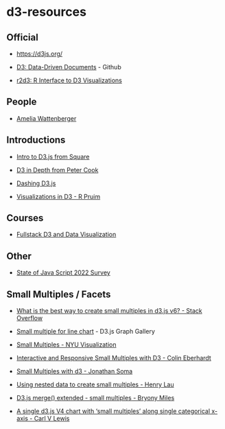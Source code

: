 
<!-- README.md is generated from README.Rmd. Please edit that file -->

# d3-resources

<!-- badges: start -->
<!-- badges: end -->

## Official

- <https://d3js.org/>

- [D3: Data-Driven Documents](https://github.com/d3/d3) - Github

- [r2d3: R Interface to D3
  Visualizations](https://rstudio.github.io/r2d3/index.html)

## People

- [Amelia Wattenberger](https://wattenberger.com/)

## Introductions

- [Intro to D3.js from Square](http://square.github.io/intro-to-d3/)

- [D3 in Depth from Peter Cook](https://www.d3indepth.com/)

- [Dashing D3.js](https://www.dashingd3js.com/)

- [Visualizations in D3 - R Pruim](https://rpruim.github.io/D3/notes/)

## Courses

- [Fullstack D3 and Data
  Visualization](https://www.newline.co/fullstack-d3)

## Other

- [State of Java Script 2022 Survey](https://2022.stateofjs.com/en-US)

## Small Multiples / Facets

- [What is the best way to create small multiples in d3.js v6? - Stack
  Overflow](https://stackoverflow.com/questions/66230918/what-is-the-best-way-to-create-small-multiples-in-d3-js-v6)

- [Small multiple for line
  chart](https://d3-graph-gallery.com/graph/line_smallmultiple.html) -
  D3.js Graph Gallery

- [Small Multiples - NYU
  Visualization](https://observablehq.com/@nyuvis/small-multiples)

- [Interactive and Responsive Small Multiples with D3 - Colin
  Eberhardt](https://blog.scottlogic.com/2017/04/05/interactive-responsive-small-multiples.html)

- [Small Multiples with d3 - Jonathan
  Soma](https://jonathansoma.com/tutorials/d3/small-multiples/)

- [Using nested data to create small multiples - Henry
  Lau](https://www.henrylau.co.uk/2021/09/08/small-multiples/)

- [D3.js merge() extended - small multiples - Bryony
  Miles](https://www.codementor.io/@milesbryony/d3-js-merge-extended-small-multiples-14efbozjk5)

- [A single d3.js V4 chart with ‘small multiples’ along single
  categorical x-axis - Carl V
  Lewis](https://gist.github.com/carlvlewis/8a5b1cc987217607a47bd7d4e0fffacb)
